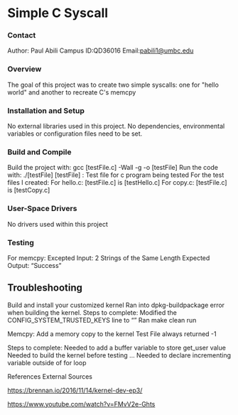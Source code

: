 # Simple C Syscall

### Contact
Author: Paul Abili
Campus ID:QD36016
Email:pabili1@umbc.edu

### Overview
The goal of this project was to create two simple syscalls: one for "hello world" and another to recreate C's memcpy

### Installation and Setup
No external libraries used in this project.
No dependencies, environmental variables or configuration files need to be set.

### Build and Compile
Build the project with: gcc [testFile.c] -Wall -g -o [testFile]
Run the code with: ./[testFile]
[testFile] :  Test file for c program being tested
For the test files I created:
For hello.c: [testFile.c] is [testHello.c]
For copy.c: [testFile.c] is [testCopy.c]

### User-Space Drivers
No drivers used within this project

### Testing
For memcpy:
Excepted Input: 2 Strings of the Same Length
Expected Output: “Success”

## Troubleshooting

Build and install your customized kernel
Ran into dpkg-buildpackage error when building the kernel.
Steps to complete:
Modified the CONFIG_SYSTEM_TRUSTED_KEYS line to “”
Ran make clean run

Memcpy: Add a memory copy to the kernel
Test File always returned -1

Steps to complete:
Needed to add a buffer variable to store get_user value
Needed to build the kernel before testing …
Needed to declare incrementing variable outside of for loop

References
External Sources

https://brennan.io/2016/11/14/kernel-dev-ep3/

https://www.youtube.com/watch?v=FMvV2e-Ghts

